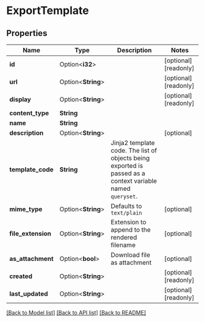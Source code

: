 # ExportTemplate

## Properties

Name | Type | Description | Notes
------------ | ------------- | ------------- | -------------
**id** | Option<**i32**> |  | [optional][readonly]
**url** | Option<**String**> |  | [optional][readonly]
**display** | Option<**String**> |  | [optional][readonly]
**content_type** | **String** |  | 
**name** | **String** |  | 
**description** | Option<**String**> |  | [optional]
**template_code** | **String** | Jinja2 template code. The list of objects being exported is passed as a context variable named <code>queryset</code>. | 
**mime_type** | Option<**String**> | Defaults to <code>text/plain</code> | [optional]
**file_extension** | Option<**String**> | Extension to append to the rendered filename | [optional]
**as_attachment** | Option<**bool**> | Download file as attachment | [optional]
**created** | Option<**String**> |  | [optional][readonly]
**last_updated** | Option<**String**> |  | [optional][readonly]

[[Back to Model list]](../README.md#documentation-for-models) [[Back to API list]](../README.md#documentation-for-api-endpoints) [[Back to README]](../README.md)


